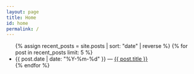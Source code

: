 ```yaml
---
layout: page
title: Home
id: home
permalink: /
---
```


<style>
  .future {
    opacity: 0.5;
  }
  .coming-soon {
    font-size: .5em;
    padding: .25em;
    border: 1px solid gray;
    border-radius: 5px;
    position: relative;
    bottom: .25em;
    margin: .25em;
  }
</style>

<ul>
  {% assign recent_posts = site.posts | sort: "date" | reverse %}
  {% for post in recent_posts limit: 5 %}
    <li data-post-date="{{ post.date | date_to_rfc822 }}">
      {{ post.date | date: "%Y-%m-%d" }} — <a href="{{ post.url }}">{{ post.title }}</a>
    </li>
  {% endfor %}
</ul>

<script>
  document.querySelectorAll('[data-post-date]').forEach((el) => {
    const date = new Date(el.dataset.postDate);
    const now = new Date();
    if (date > now) {
      el.classList.add('future');
      const link = el.querySelector('a');
      link.replaceWith(link.innerText);
      
      const pill = document.createElement("span");
      pill.classList.add("coming-soon");
      pill.innerText = "Coming Soon";
      el.appendChild(pill);
    }
  });
</script>
